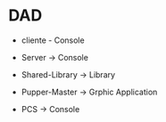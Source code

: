 # DAD

- cliente - Console

- Server -> Console

- Shared-Library -> Library

- Pupper-Master -> Grphic Application

- PCS -> Console
